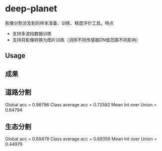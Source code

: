 # deep-planet
影像分割涉及到的样本准备、训练、精度评价工具。特点
* 支持多波段数据训练
* 支持将影像转换为图片训练（消除不同传感器DN值范围不同影响）

## Usage


## 成果
## 道路分割
Global acc = 0.98796 Class average acc = 0.72592 Mean Int over Union = 0.64794

## 生态分割
Global acc = 0.68479 Class average acc = 0.69358 Mean Int over Union = 0.44979